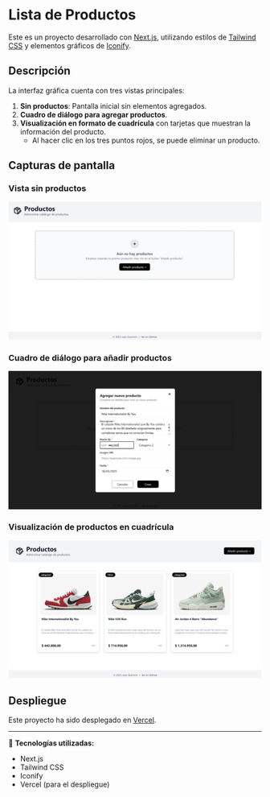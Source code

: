 # Lista de Productos

Este es un proyecto desarrollado con [Next.js](https://nextjs.org), utilizando estilos de [Tailwind CSS](https://tailwindcss.com) y elementos gráficos de [Iconify](https://iconify.design/).

## Descripción
La interfaz gráfica cuenta con tres vistas principales:
1. **Sin productos**: Pantalla inicial sin elementos agregados.
2. **Cuadro de diálogo para agregar productos**.
3. **Visualización en formato de cuadrícula** con tarjetas que muestran la información del producto.  
   - Al hacer clic en los tres puntos rojos, se puede eliminar un producto.

## Capturas de pantalla

### Vista sin productos
![Vista sin productos](public/readme/l1.png)

### Cuadro de diálogo para añadir productos
![Cuadro de diálogo](public/readme/l2.png)

### Visualización de productos en cuadrícula
![Vista en cuadrícula](public/readme/l3.png)

## Despliegue
Este proyecto ha sido desplegado en [Vercel](https://vercel.com).

---
📌 **Tecnologías utilizadas:**
- Next.js
- Tailwind CSS
- Iconify
- Vercel (para el despliegue)
